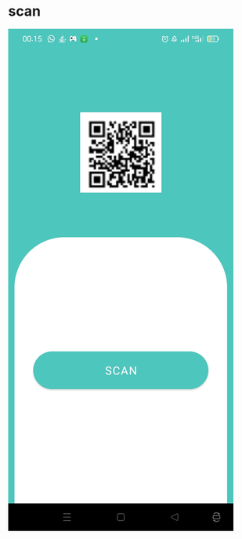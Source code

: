 # scan
![main](https://github.com/Umamkhoirul/scan/blob/main/WhatsApp%20Image%202023-05-26%20at%2000.15.31.jpeg)
